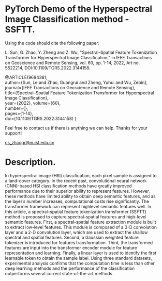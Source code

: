 # PyTorch Demo of the Hyperspectral Image Classification method - SSFTT.

Using the code should cite the following paper:

L. Sun, G. Zhao, Y. Zheng and Z. Wu, "Spectral–Spatial Feature Tokenization Transformer for Hyperspectral Image Classification," in IEEE Transactions on Geoscience and Remote Sensing, vol. 60, pp. 1-14, 2022, Art no. 5522214,  DOI:10.1109/TGRS.2022.3144158.

@ARTICLE{9684381,  
    author={Sun, Le and Zhao, Guangrui and Zheng, Yuhui and Wu, Zebin},  
    journal={IEEE Transactions on Geoscience and Remote Sensing},   
    title={Spectral–Spatial Feature Tokenization Transformer for Hyperspectral Image Classification},   
    year={2022}, 
    volume={60},  
    number={},  
    pages={1-14},  
    doi={10.1109/TGRS.2022.3144158}
}

Feel free to contact us if there is anything we can help. Thanks for your support!

cs_zhaogr@nuist.edu.cn 

# Description.

   In hyperspectral image (HSI) classification, each pixel sample is assigned to a land-cover category. In the recent past, convolutional neural network (CNN)-based HSI classification methods have greatly improved performance due to their superior ability to represent features. However, these methods have limited ability to obtain deep semantic features, and as the layer’s number increases, computational costs rise significantly. The transformer framework can represent highlevel semantic features well. In this article, a spectral–spatial feature tokenization transformer (SSFTT) method is proposed to capture spectral–spatial features and high-level semantic features. First, a spectral–spatial feature extraction module is built to extract low-level features. This module is composed of a 3-D convolution layer and a 2-D convolution layer, which are used to extract the shallow spectral and spatial features. Second, a Gaussian weighted feature tokenizer is introduced for features transformation. Third, the transformed features are input into the transformer encoder module for feature representation and learning. Finally, a linear layer is used to identify the first learnable token to obtain the sample label. Using three standard datasets, experimental analysis confirms that the computation time is less than other deep learning methods and the performance of the classification outperforms several current state-of-the-art methods.
